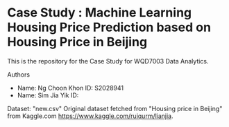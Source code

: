 # Case Study : Machine Learning Housing Price Prediction based on Housing Price in Beijing

This is the repository for the Case Study for WQD7003 Data Analytics. 

Authors
- Name: Ng Choon Khon   ID: S2028941
- Name: Sim Jia Yik     ID: 


Dataset: "new.csv"
Original dataset fetched from "Housing price in Beijing" from Kaggle.com https://www.kaggle.com/ruiqurm/lianjia.
